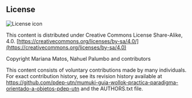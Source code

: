 ## License
![License icon](https://licensebuttons.net/l/by-sa/3.0/88x31.png)

This content is distributed under Creative Commons License Share-Alike, 4.0. [https://creativecommons.org/licenses/by-sa/4.0/](https://creativecommons.org/licenses/by-sa/4.0)

Copyright Mariana Matos, Nahuel Palumbo and contributors

This content consists of voluntary contributions made by many
individuals. For exact contribution history, see its revision history
available at https://github.com/pdep-utn/mumuki-guia-wollok-practica-paradigma-orientado-a-objetos-pdep-utn and the AUTHORS.txt file.

